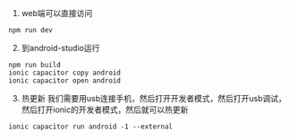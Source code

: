 1. web端可以直接访问

```shell
npm run dev
```

2. 到android-studio运行

```shell
npm run build
ionic capacitor copy android
ionic capacitor open android
```

3. 热更新
   我们需要用usb连接手机，然后打开开发者模式，然后打开usb调试，然后打开ionic的开发者模式，然后就可以热更新

```shell
ionic capacitor run android -1 --external
```
